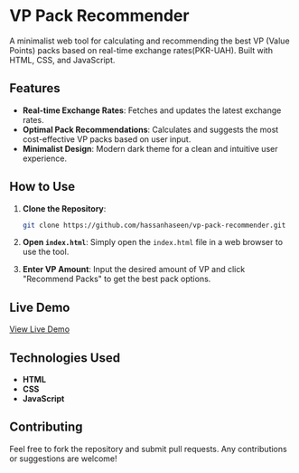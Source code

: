 # VP Pack Recommender

A minimalist web tool for calculating and recommending the best VP (Value Points) packs based on real-time exchange rates(PKR-UAH). Built with HTML, CSS, and JavaScript.

## Features

- **Real-time Exchange Rates**: Fetches and updates the latest exchange rates.
- **Optimal Pack Recommendations**: Calculates and suggests the most cost-effective VP packs based on user input.
- **Minimalist Design**: Modern dark theme for a clean and intuitive user experience.

## How to Use

1. **Clone the Repository**:
    ```bash
    git clone https://github.com/hassanhaseen/vp-pack-recommender.git
    ```

2. **Open `index.html`**: Simply open the `index.html` file in a web browser to use the tool.

3. **Enter VP Amount**: Input the desired amount of VP and click "Recommend Packs" to get the best pack options.

## Live Demo

[View Live Demo](https://hassanhaseen.github.io/vp-pack-recommender/)

## Technologies Used

- **HTML**
- **CSS**
- **JavaScript**

## Contributing

Feel free to fork the repository and submit pull requests. Any contributions or suggestions are welcome!
